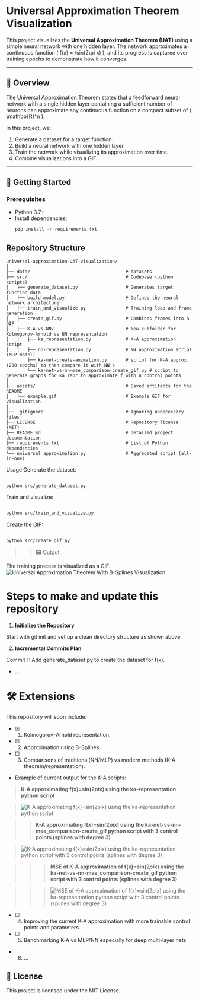 # Universal Approximation Theorem Visualization

This project visualizes the **Universal Approximation Theorem (UAT)** using a simple neural network with one hidden layer. The network approximates a continuous function \( f(x) = \sin(2\pi x) \), and its progress is captured over training epochs to demonstrate how it converges.

---

## 🧠 Overview

The Universal Approximation Theorem states that a feedforward neural network with a single hidden layer containing a sufficient number of neurons can approximate any continuous function on a compact subset of \( \mathbb{R}^n \).

In this project, we:
1. Generate a dataset for a target function.
2. Build a neural network with one hidden layer.
3. Train the network while visualizing its approximation over time.
4. Combine visualizations into a GIF.

---

## 🚀 Getting Started

### Prerequisites
- Python 3.7+
- Install dependencies:
  ```bash
  pip install -r requirements.txt
  ```


## **Repository Structure**
```plaintext
universal-approximation-UAT-visualization/
│
├── data/                                    # datasets
├── src/                                     # Codebase (python scripts)
│   ├── generate_dataset.py                  # Generates target function data
│   ├── build_model.py                       # Defines the neural network architecture
│   ├── train_and_visualize.py               # Training loop and frame generation
│   ├── create_gif.py                        # Combines frames into a GIF
│   ├── K-A-vs-NN/                           # New subfolder for Kolmogorov-Arnold vs NN representation
│   │   ├── ka_representation.py             # K-A approximation script
│   │   ├── nn-representation.py             # NN approximation script (MLP model)
        ├── ka-net-create-animation.py       # script for K-A approx. (200 epochs) to then compare it with NN's
        └── ka-net-vs-nn-mse_comparison-create_gif.py # script to generate graphs for ka repr to approximate f with n control points
│
├── assets/                                  # Saved artifacts for the README
│   └── example.gif                          # Example GIF for visualization
│
├── .gitignore                               # Ignoring unnecessary files
├── LICENSE                                  # Repository license (MIT)
├── README.md                                # Detailed project documentation
├── requirements.txt                         # List of Python dependencies
└── universal_approximation.py               # Aggregated script (all-in-one)
```


Usage
Generate the dataset:

```bash

python src/generate_dataset.py
```


Train and visualize:

```bash

python src/train_and_visualize.py
```


Create the GIF:

```bash

python src/create_gif.py
```


>> 🖼️ Output

The training process is visualized as a GIF:
![Universal Approximation Theorem With B-Splines Visualization](assets/universal_approximation1hiddenLayer.gif)


# Steps to make and update this repository

1. **Initialize the Repository**

  Start with git init and set up a clean directory structure as shown above.



2. **Incremental Commits Plan**

  Commit 1: Add generate_dataset.py to create the dataset for f(x).
  - ...



# 🛠️ Extensions
  This repository will soon include:

  - [x] 1. Kolmogorov–Arnold representation.
  - [x] 2. Approximation using B-Splines.
  - [ ] 3. Comparisons of traditional(NN/MLP) vs modern methods (K-A theorem/representation).

  - Example of current output for the K-A scripts:
  
  > **K-A approximating f(x)=sin(2*pi*x) using the ka-representation python script**

> ![K-A approximating f(x)=sin(2*pi*x) using the ka-representation python script](assets/K-A-approx1.png)

  >> **K-A approximating f(x)=sin(2*pi*x) using the ka-net-vs-nn-mse_comparison-create_gif python script with 3 control points (splines with degree 3)**

> ![K-A approximating f(x)=sin(2*pi*x) using the ka-representation python script with 3 control points (splines with degree 3)](assets/3-cntrl-pts_K-A-N-approximation.png)

  >>> **MSE of K-A approximation of f(x)=sin(2*pi*x) using the ka-net-vs-nn-mse_comparison-create_gif python script with 3 control points (splines with degree 3)**

>  >> ![MSE of K-A approximation of f(x)=sin(2*pi*x) using the ka-representation python script with 3 control points (splines with degree 3)](assets/3-cntrl-pts_K-A-N-approximation-MSE.png)

  - [ ] 4. Improving the current K-A approximation with more trainable control points and parameters
  - [ ] 5. Benchmarking K-A vs MLP/NN especially for deep multi-layer nets
  - 6. ...

    
## 📜 License
  This project is licensed under the MIT License.

